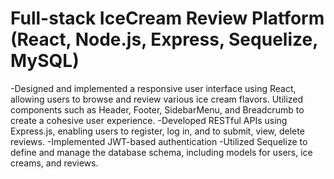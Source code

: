 # Full-stack IceCream Review Platform (React, Node.js, Express, Sequelize, MySQL)
-Designed and implemented a responsive user interface using React, allowing users to browse and review various ice cream flavors. Utilized components such as Header, Footer, SidebarMenu, and Breadcrumb to create a cohesive user experience.
-Developed RESTful APIs using Express.js, enabling users to register, log in, and to submit, view, delete reviews. 
-Implemented JWT-based authentication
-Utilized Sequelize to define and manage the database schema, including models for users, ice creams, and reviews. 
